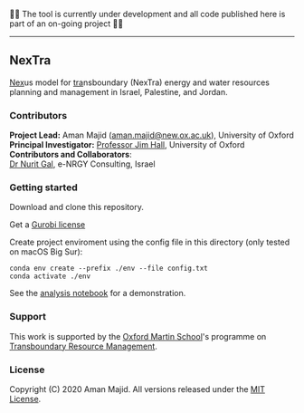 🚨🚧 The tool is currently under development and all code published here is part of an on-going project 🚧🚨

---

## NexTra
<ins>Nex</ins>us model for <ins>tra</ins>nsboundary (NexTra) energy and water resources planning and management in Israel, Palestine, and Jordan.

### Contributors
**Project Lead:** Aman Majid (aman.majid@new.ox.ac.uk), University of Oxford <br>
**Principal Investigator:** [Professor Jim Hall](https://www.eci.ox.ac.uk/people/jhall.html), University of Oxford <br>
**Contributors and Collaborators**: <br>
[Dr Nurit Gal](https://nurit105.wixsite.com/website), e-NRGY Consulting, Israel <br>

### Getting started
Download and clone this repository.

Get a [Gurobi license](https://www.gurobi.com/downloads/)

Create project enviroment using the config file in this directory (only tested on macOS Big Sur):

    conda env create --prefix ./env --file config.txt
    conda activate ./env

See the [analysis notebook](https://github.com/amanmajid/nextra/blob/main/analysis/icae-results.ipynb) for a demonstration.

### Support
This work is supported by the [Oxford Martin School](https://www.oxfordmartin.ox.ac.uk/)'s programme on [Transboundary Resource Management](https://www.oxfordmartin.ox.ac.uk/transboundary-resource-management/).

### License
Copyright (C) 2020 Aman Majid. All versions released under the [MIT License](https://opensource.org/licenses/MIT).
